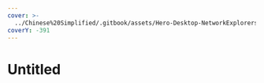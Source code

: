 ```yaml
---
cover: >-
  ../Chinese%20Simplified/.gitbook/assets/Hero-Desktop-NetworkExplorers_2022-12-07-020704_ehza.webp
coverY: -391
---
```


# Untitled

